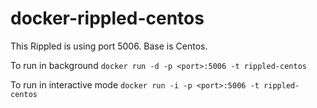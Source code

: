 # docker-rippled-centos

This Rippled is using port 5006. 
Base is Centos.

To run in background
```docker run -d -p <port>:5006 -t rippled-centos```

To run in interactive mode
```docker run -i -p <port>:5006 -t rippled-centos```



